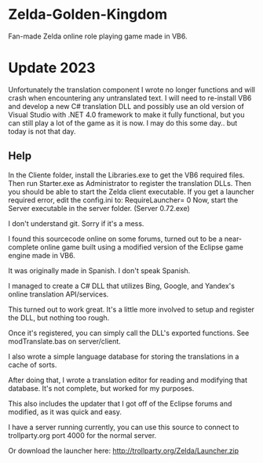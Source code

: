 # Zelda-Golden-Kingdom
Fan-made Zelda online role playing game made in VB6.

# Update 2023
Unfortunately the translation component I wrote no longer functions and will crash when encountering any untranslated text.
I will need to re-install VB6 and develop a new C# translation DLL and possibly use an old version of Visual Studio with .NET 4.0 framework to make it fully functional, but you can still play a lot of the game as it is now.
I may do this some day.. but today is not that day.

## Help
In the Cliente folder, install the Libraries.exe to get the VB6 required files.
Then run Starter.exe as Administrator to register the translation DLLs.
Then you should be able to start the Zelda client executable.
If you get a launcher required error, edit the config.ini to: RequireLauncher= 0
Now, start the Server executable in the server folder. (Server 0.72.exe)


I don't understand git. Sorry if it's a mess.

I found this sourcecode online on some forums, turned out to be a near-complete
online game built using a modified version of the Eclipse game engine made in VB6.

It was originally made in Spanish. I don't speak Spanish.

I managed to create a C# DLL that utilizes Bing, Google, and Yandex's online translation API/services.

This turned out to work great. It's a little more involved to setup and register the DLL, but nothing too rough.

Once it's registered, you can simply call the DLL's exported functions. See modTranslate.bas on server/client.

I also wrote a simple language database for storing the translations in a cache of sorts.

After doing that, I wrote a translation editor for reading and modifying that database.
It's not complete, but worked for my purposes.

This also includes the updater that I got off of the Eclipse forums and modified, as it was quick and easy.

I have a server running currently, you can use this source to connect to trollparty.org port 4000 for the normal server.

Or download the launcher here: http://trollparty.org/Zelda/Launcher.zip
